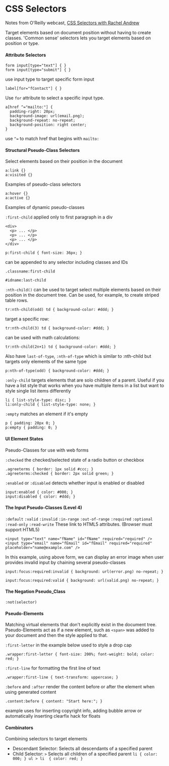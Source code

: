 # CSS Selectors

Notes from O'Reilly webcast, [CSS Selectors with Rachel Andrew](https://event.on24.com/eventRegistration/EventLobbyServlet?target=lobby20.jsp&eventid=1013158&sessionid=1&key=F1BE14FF965B659861E1033DF49568F5&eventuserid=121203768)

Target elements based on document position without having to create classes.
'Common sense' selectors lets you target elements based on position or type.

#### Attribute Selectors

```
form input[type="text"] { }
form input[type="submit"] { }
```
use input type to target specific form input


```
label[for="fContact"] { }
```
Use `for` attribute to select a specific input type.

```
a[href ^="mailto:"] {
  padding-right: 20px;
  background-image: url(email.png);
  background-repeat: no-repeat;
  background-position: right center;
}
```
use `^=` to match href that begins with `mailto:`

#### Structural Pseudo-Class Selectors

Select elements based on their position in the document

```
a:link {}
a:visited {}
```
Examples of pseudo-class selectors


```
a:hover {}
a:active {}
```
Examples of dynamic pseudo-classes


`:first-child` applied only to first paragraph in a div
```
<div>
  <p> ... </p>
  <p> ... </p>
  <p> ... </p>
</div>
```

```
p:first-child { font-size: 36px; }
```

can be appended to any selector including classes and IDs

```
.classname:first-child
```

```
#idname:last-child
```

`:nth-child()` can be used to target select multiple elements based on their position in the document tree. Can be used, for example, to create striped table rows.

```
tr:nth-child(odd) td { background-color: #ddd; }
```

target a specific row:
```
tr:nth-child(3) td { background-color: #ddd; }
```

can be used with math calculations:
```
tr:nth-child(2n+1) td { background-color: #ddd; }
```

Also have `last-of-type`, `:nth-of-type` which is similar to :nth-child but targets only elements of the same type
```
p:nth-of-type(odd) { background-color: #ddd; }
```


`:only-child` targets elements that are solo children of a parent. Useful if you have a list style that works when you have multiple items in a list but want to style single list items differently

```
li { list-style-type: disc; }
li:only-child { list-style-type: none; }
```

`:empty` matches an element if it's empty

```
p { padding: 20px 0; }
p:empty { padding: 0; }
```

#### UI Element States

Pseudo-Classes for use with web forms

`:checked` the checked/selected state of a radio button or checkbox
```
.agreeterms { border: 1px solid #ccc; }
.agreeterms:checked { border: 2px solid green; }
```

`:enabled` or `:disabled` detects whether input is enabled or disabled
```
input:enabled { color: #000; }
input:disabled { color: #ddd; }
```

#### The Input Pseudo-Classes (Level 4)

`:default`
`:valid`
`:invalid`
`:in-range`
`:out-of-range`
`:required`
`:optional`
`:read-only`
`:read-write`
These link to HTML5 attributes. (Browser must support HTML5)

```
<input type="text" name="fName" id="fName" required="required" />
<input type="email" name="fEmail" id="fEmail" required="required" placeholder="name@example.com" />
```

In this example, using above form, we can display an error image when user provides invalid input by chaining several pseudo-classes
```
input:focus:required:invalid { background: url(error.png) no-repeat; }
```
```
input:focus:required:valid { background: url(valid.png) no-repeat; }
```

#### The Negation Pseudo_Class

`:not(selector)`


#### Pseudo-Elements

Matching virtual elements that don't explicitly exist in the document tree. Pseudo-Elements act as if a new element, such as `<span>` was added to your document and then the style applied to that.

`:first-letter` in the example below used to style a drop cap

```
.wrapper:first-letter { font-size: 200%; font-weight: bold; color: red; }
```

`:first-line` for formatting the first line of text

```
.wrapper:first-line { text-transform: uppercase; }
```

`:before` and `:after` render the content before or after the element when using generated content
```
.content:before { content: "Start here:"; }
```
example uses for inserting copyright info, adding bubble arrow or automatically inserting clearfix hack for floats


#### Combinators

Combining selectors to target elements

* Descendant Selector: Selects all descendants of a specified parent
* Child Selector: `>` Selects all children of a specified parent `li { color: 000; } ul > li  { color: red; }`
